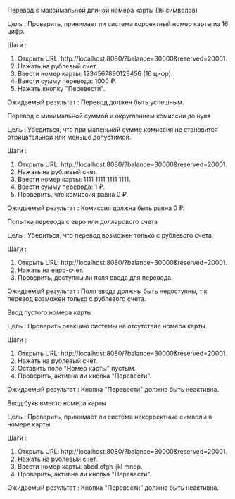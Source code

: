﻿Перевод с максимальной длиной номера карты (16 символов)

Цель : Проверить, принимает ли система корректный номер карты из 16 цифр.

Шаги :

1) Открыть URL: http://localhost:8080/?balance=30000&reserved=20001.
1) Нажать на рублевый счет.
1) Ввести номер карты: 1234567890123456 (16 цифр).
1) Ввести сумму перевода: 1000 ₽.
1) Нажать кнопку "Перевести".

Ожидаемый результат : Перевод должен быть успешным.



Перевод с минимальной суммой и округлением комиссии до нуля

Цель : Убедиться, что при маленькой сумме комиссия не становится отрицательной или меньше допустимой.

Шаги :

1) Открыть URL: http://localhost:8080/?balance=30000&reserved=20001.
1) Нажать на рублевый счет.
1) Ввести номер карты: 1111 1111 1111 1111.
1) Ввести сумму перевода: 1 ₽.
1) Проверить, что комиссия равна 0 ₽.

Ожидаемый результат : Комиссия должна быть равна 0 ₽.



Попытка перевода с евро или долларового счета

Цель : Убедиться, что перевод возможен только с рублевого счета.

Шаги :

1) Открыть URL: http://localhost:8080/?balance=30000&reserved=20001.
1) Нажать на евро-счет.
1) Проверить, доступны ли поля ввода для перевода.

Ожидаемый результат : Поля ввода должны быть недоступны, т.к. перевод возможен только с рублевого счета.



Ввод пустого номера карты

Цель : Проверить реакцию системы на отсутствие номера карты.

Шаги :

1) Открыть URL: http://localhost:8080/?balance=30000&reserved=20001.
1) Нажать на рублевый счет.
1) Оставить поле "Номер карты" пустым.
1) Проверить, активна ли кнопка "Перевести".

Ожидаемый результат : Кнопка "Перевести" должна быть неактивна.



Ввод букв вместо номера карты

Цель : Проверить, принимает ли система некорректные символы в номере карты.

Шаги :

1) Открыть URL: http://localhost:8080/?balance=30000&reserved=20001.
1) Нажать на рублевый счет.
1) Ввести номер карты: abcd efgh ijkl mnop.
1) Проверить, активна ли кнопка "Перевести".

Ожидаемый результат : Кнопка "Перевести" должна быть неактивна.
